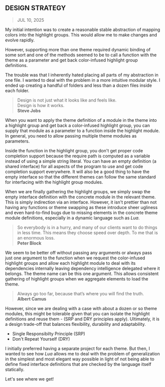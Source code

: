 ## DESIGN STRATEGY
> JUL 10, 2025

My initial intention was to create a reasonable stable abstraction of mapping
colors into the highlight groups.  This would allow me to make changes and evolve
rapidly.

However, supporting more than one theme required dynamic binding of some sort
and one of the methods seemed to be to call a function with the theme as a
parameter and get back color-infused highlight group definitions.

The trouble was that I inherently hated placing all parts of my abstraction
in one file.  I wanted to deal with the problem in a more intuitive modular
style.  I ended up creating a handful of folders and less than a dozen files
inside each folder.

> Design is not just what it looks like and feels like.  
> Design is how it works.  
> **Steve Jobs**

When you want to apply the theme definition of a module in the theme into
a highlight group and get back a color-infused highlight group, you can supply
that module as a parameter to a function inside the highlight module.
In general, you need to allow passing multiple theme modules as parameters.

Inside the function in the highlight group, you don't get proper code completion
support because the require path is computed as a variable instead of using
a simple string literal.
You can have an empty definition (a shared interface) for all aspects of
the program to use and get code completion support everywhere.
It will also be a good thing to have the empty interface so that the
different themes can follow the same standard for interfacing with
the highlight group modules.

When we are finally gathering the highlight groups, we simply swap the
empty interface definition with the concrete module in the relevant theme.
This is simply indirection via an interface.  However, it isn't prettier
than not having any functions or theme swapping as these introduce sheer
ugliness and even hard-to-find bugs due to missing elements in the concrete
theme module definitions, especially in a dynamic language such as _Lua_.

> So everybody is in a hurry, and many of our clients want to do
> things in less time.
> This means they choose speed over depth.
> To me that is an enormous loss.  
> **Peter Block**

We seem to be better off without passing any arguments or always pass
just one argument to the function when we request the color-infused highlight
groups and allow each highlight module to deal with its dependencies internally
leaving dependency intelligence delegated where it belongs.
The theme name can be this one argument.  This allows consistent gathering
of highlight groups when we aggregate elements to load the theme.

> Always go too far, because that’s where you will find the truth.    
> **Albert Camus**

However, since we are dealing with a case with about a dozen or so theme
modules, this might be tolerable given that you can isolate the highlight
definitions and reuse them - (SRP and DRY principles apply).  Ultimately,
it is a design trade-off that balances flexibility, durability and
adaptability.

* Single Responsibilty Principle (SRP)
* Don't Repeat Yourself (DRY)

I initially preferred having a separate project for each theme.  But then,
I wanted to see how _Lua_ allows me to deal with the problem of generalization
in the simplest and most elegant way possible in light of not being able
to define fixed interface definitions that are checked by the language
itself statically.

Let's see where we get!
